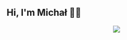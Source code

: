 ## Hi, I'm Michał 🙋‍♂️
<p align="center">
  <img src="https://github-profile-trophy.vercel.app/?username=auto200&title=Commit,Repositories,PullRequest&theme=onedark"/>
</p>
